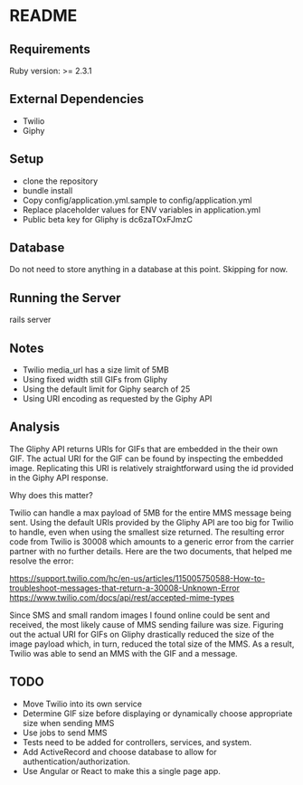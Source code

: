 # README

## Requirements
Ruby version: >= 2.3.1

## External Dependencies
* Twilio
* Giphy

## Setup
* clone the repository
* bundle install
* Copy config/application.yml.sample to config/application.yml
* Replace placeholder values for ENV variables in application.yml
* Public beta key for Gliphy is dc6zaTOxFJmzC

## Database
Do not need to store anything in a database at this point. Skipping for now.

## Running the Server
rails server

## Notes
* Twilio media_url has a size limit of 5MB
* Using fixed width still GIFs from Gliphy
* Using the default limit for Giphy search of 25
* Using URI encoding as requested by the Giphy API

## Analysis
The Gliphy API returns URIs for GIFs that are embedded in the their own GIF. The
actual URI for the GIF can be found by inspecting the embedded image. Replicating
this URI is relatively straightforward using the id provided in the Giphy API response.

Why does this matter?

Twilio can handle a max payload of 5MB for the entire MMS message being sent. Using
the default URIs provided by the Gliphy API are too big for Twilio to handle, even
when using the smallest size returned. The resulting error code from Twilio is 30008
which amounts to a generic error from the carrier partner with no further details.
Here are the two documents, that helped me resolve the error:

https://support.twilio.com/hc/en-us/articles/115005750588-How-to-troubleshoot-messages-that-return-a-30008-Unknown-Error
https://www.twilio.com/docs/api/rest/accepted-mime-types

Since SMS and small random images I found online could be sent and received, the
most likely cause of MMS sending failure was size. Figuring out the actual URI for
GIFs on Gliphy drastically reduced the size of the image payload which, in turn,
reduced the total size of the MMS. As a result, Twilio was able to send an MMS with
the GIF and a message.

## TODO
* Move Twilio into its own service
* Determine GIF size before displaying or dynamically choose appropriate size when sending MMS
* Use jobs to send MMS
* Tests need to be added for controllers, services, and system.
* Add ActiveRecord and choose database to allow for authentication/authorization.
* Use Angular or React to make this a single page app.
